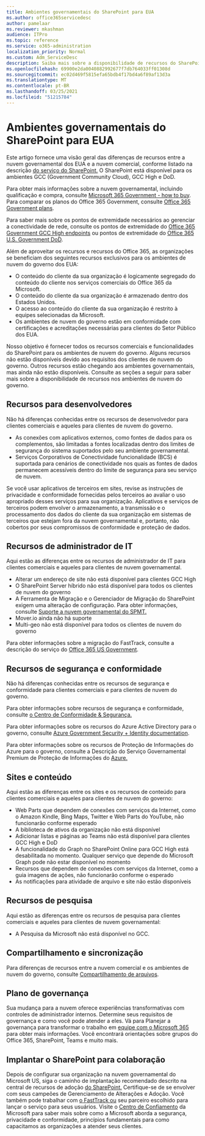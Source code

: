 ```yaml
---
title: Ambientes governamentais do SharePoint para EUA
ms.author: office365servicedesc
author: pamelaar
ms.reviewer: mkashman
audience: ITPro
ms.topic: reference
ms.service: o365-administration
localization_priority: Normal
ms.custom: Adm_ServiceDesc
description: Saiba mais sobre a disponibilidade de recursos do SharePoint para clientes de nuvem do governo dos EUA.
ms.openlocfilehash: 69900e2da0040882992677f7db764033ff01308d
ms.sourcegitcommit: ec02d469f5815efa65bdb4f17bd4a6f89af13d3a
ms.translationtype: MT
ms.contentlocale: pt-BR
ms.lasthandoff: 03/25/2021
ms.locfileid: "51215784"
---
```

# <a name="sharepoint-for-us-government-environments"></a>Ambientes governamentais do SharePoint para EUA

Este artigo fornece uma visão geral das diferenças de recursos entre a nuvem governamental dos EUA e a nuvem comercial, conforme listado na descrição [do serviço do SharePoint.](../../sharepoint-online-service-description/sharepoint-online-service-description.md) O SharePoint está disponível para os ambientes GCC (Government Community Cloud), GCC High e DoD. 

Para obter mais informações sobre a nuvem governamental, incluindo qualificação e compra, consulte [Microsoft 365 Government - how to buy](./microsoft-365-government-how-to-buy.md). Para comparar os planos do Office 365 Government, consulte [Office 365 Government plans](https://www.microsoft.com/microsoft-365/government/compare-office-365-government-plans?rtc=1#EligibilityRequirements).

Para saber mais sobre os pontos de extremidade necessários ao gerenciar a conectividade de rede, consulte os pontos de extremidade do [Office 365 Government GCC High endpoints](/office365/enterprise/office-365-u-s-government-gcc-high-endpoints#sharepoint-online-and-onedrive-for-business) ou pontos de extremidade do [Office 365 U.S. Government DoD](/office365/enterprise/office-365-u-s-government-dod-endpoints#sharepoint-online-and-onedrive-for-business).

Além de aproveitar os recursos e recursos do Office 365, as organizações se beneficiam dos seguintes recursos exclusivos para os ambientes de nuvem do governo dos EUA:

-   O conteúdo do cliente da sua organização é logicamente segregado do conteúdo do cliente nos serviços comerciais do Office 365 da Microsoft.
-   O conteúdo do cliente da sua organização é armazenado dentro dos Estados Unidos.
-   O acesso ao conteúdo do cliente da sua organização é restrito à equipes selecionadas da Microsoft.
-   Os ambientes de nuvem do governo estão em conformidade com certificações e acreditações necessárias para clientes do Setor Público dos EUA.

Nosso objetivo é fornecer todos os recursos comerciais e funcionalidades do SharePoint para os ambientes de nuvem do governo. Alguns recursos não estão disponíveis devido aos requisitos dos clientes de nuvem do governo. Outros recursos estão chegando aos ambientes governamentais, mas ainda não estão disponíveis. Consulte as seções a seguir para saber mais sobre a disponibilidade de recursos nos ambientes de nuvem do governo.

## <a name="developer-features"></a>Recursos para desenvolvedores

Não há diferenças conhecidas entre os recursos de desenvolvedor para clientes comerciais e aqueles para clientes de nuvem do governo.

- As conexões com aplicativos externos, como fontes de dados para os complementos, são limitadas a fontes localizadas dentro dos limites de segurança do sistema suportados pelo seu ambiente governamental.
- Serviços Corporativos de Conectividade funcionalidade (BCS) é suportada para cenários de conectividade nos quais as fontes de dados permanecem acessíveis dentro do limite de segurança para seu serviço de nuvem.

Se você usar aplicativos de terceiros em sites, revise as instruções de privacidade e conformidade fornecidas pelos terceiros ao avaliar o uso apropriado desses serviços para sua organização. Aplicativos e serviços de terceiros podem envolver o armazenamento, a transmissão e o processamento dos dados do cliente da sua organização em sistemas de terceiros que estejam fora da nuvem governamental e, portanto, não cobertos por seus compromissos de conformidade e proteção de dados. 

## <a name="it-admin-features"></a>Recursos de administrador de IT

Aqui estão as diferenças entre os recursos de administrador de IT para clientes comerciais e aqueles para clientes de nuvem governamental.

- Alterar um endereço de site não está disponível para clientes GCC High
- O SharePoint Server híbrido não está disponível para todos os clientes de nuvem do governo
- A Ferramenta de Migração e o Gerenciador de Migração do SharePoint exigem uma alteração de configuração. Para obter informações, consulte [Suporte a nuvem governamental do SPMT.](/sharepointmigration/spmt-install-issues#government-cloud-support)
- Mover.io ainda não há suporte
- Multi-geo não está disponível para todos os clientes de nuvem do governo

Para obter informações sobre a migração do FastTrack, consulte a descrição do serviço do [Office 365 US Government](./office-365-us-government.md#data-migrations-performed-by-fasttrack).

## <a name="security-and-compliance-features"></a>Recursos de segurança e conformidade

Não há diferenças conhecidas entre os recursos de segurança e conformidade para clientes comerciais e para clientes de nuvem do governo.

Para obter informações sobre recursos de segurança e conformidade, consulte [o Centro de Conformidade & Segurança.](../office-365-securitycompliance-center.md)

Para obter informações sobre os recursos do Azure Active Directory para o governo, consulte [Azure Government Security + Identity documentation](/azure/azure-government/documentation-government-services-securityandidentity#azure-active-directory). 

Para obter informações sobre os recursos de Proteção de Informações do Azure para o governo, consulte a Descrição do Serviço Governamental Premium de Proteção de Informações do [Azure.](/enterprise-mobility-security/solutions/ems-aip-premium-govt-service-description) 

## <a name="sites-and-content"></a>Sites e conteúdo

Aqui estão as diferenças entre os sites e os recursos de conteúdo para clientes comerciais e aqueles para clientes de nuvem do governo:

- Web Parts que dependem de conexões com serviços da Internet, como o Amazon Kindle, Bing Maps, Twitter e Web Parts do YouTube, não funcionarão conforme esperado
- A biblioteca de ativos da organização não está disponível
- Adicionar listas e páginas ao Teams não está disponível para clientes GCC High e DoD
- A funcionalidade do Graph no SharePoint Online para GCC High está desabilitada no momento. Qualquer serviço que depende do Microsoft Graph pode não estar disponível no momento
- Recursos que dependem de conexões com serviços da Internet, como a guia imagens de ações, não funcionarão conforme o esperado
- As notificações para atividade de arquivo e site não estão disponíveis

## <a name="search-features"></a>Recursos de pesquisa

Aqui estão as diferenças entre os recursos de pesquisa para clientes comerciais e aqueles para clientes de nuvem governamental:

- A Pesquisa da Microsoft não está disponível no GCC.

## <a name="sharing-and-sync"></a>Compartilhamento e sincronização

Para diferenças de recursos entre a nuvem comercial e os ambientes de nuvem do governo, consulte [Compartilhamento de arquivos](./gcc-high-and-dod.md#file-sharing).

## <a name="plan-for-governance"></a>Plano de governança

Sua mudança para a nuvem oferece experiências transformativas com controles de administrador internos. Determine seus requisitos de governança e como você pode atender a eles. Vá para Planejar a governança para transformar o trabalho em [equipe com o Microsoft 365](https://resources.techcommunity.microsoft.com/teamwork-governance/) para obter mais informações. Você encontrará orientações sobre grupos do Office 365, SharePoint, Teams e muito mais.

## <a name="deploy-sharepoint-for-collaboration"></a>Implantar o SharePoint para colaboração

Depois de configurar sua organização na nuvem governamental do Microsoft US, siga o caminho de implantação recomendado descrito na central de recursos de adoção [do SharePoint.](https://resources.techcommunity.microsoft.com/resources/SharePoint-adoption/) Certifique-se de se envolver com seus campeões de Gerenciamento de Alterações e Adoção.
Você também pode trabalhar com [o FastTrack ou](https://www.microsoft.com/fasttrack) seu parceiro escolhido para lançar o serviço para seus usuários.
Visite o [Centro de Confiamento](https://www.microsoft.com/trust-center) da Microsoft para saber mais sobre como a Microsoft aborda a segurança, privacidade e conformidade, princípios fundamentais para como capacitamos as organizações a atender seus clientes.